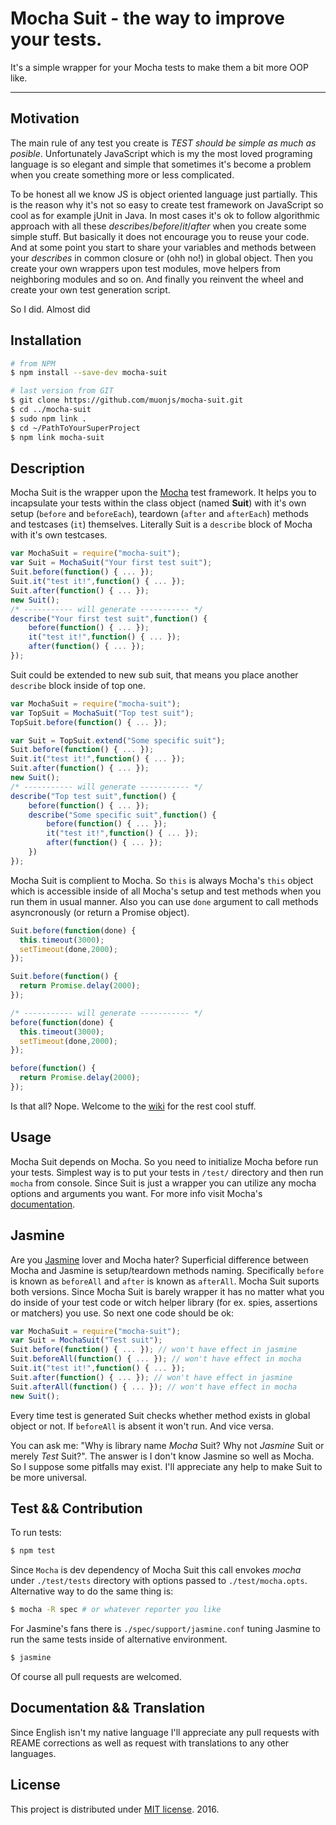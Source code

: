 # Mocha Suit - the way to improve your tests.

It's a simple wrapper for your Mocha tests to make them a bit more OOP like.

----

## Motivation ##

The main rule of any test you create is *TEST should be simple as much as posible*.
Unfortunately JavaScript which is my the most loved programing language is so elegant and simple that sometimes it's become a problem when you create something  more or less complicated.

To be honest all we know JS is object oriented language just partially. This is the reason why it's not so easy to create test framework on JavaScript so cool as for example jUnit in Java. In most cases it's ok to follow algorithmic approach with all these *describes*/*before*/*it*/*after* when you create some simple stuff. But basically it does not encourage you to reuse your code. And at some point you start to share your variables and methods between your *describes* in common closure or (ohh no!) in global object. Then you create your own wrappers upon test modules, move  helpers from neighboring modules and so on. And finally you reinvent the wheel and create your own test generation script. 

So I did. Almost did

## Installation ##

```sh
# from NPM
$ npm install --save-dev mocha-suit

# last version from GIT
$ git clone https://github.com/muonjs/mocha-suit.git
$ cd ../mocha-suit
$ sudo npm link .
$ cd ~/PathToYourSuperProject
$ npm link mocha-suit
```

## Description ##

Mocha Suit is the wrapper upon the [Mocha](http://mochajs.org/) test framework. It helps you to incapsulate your tests within the class object (named **Suit**) with it's own setup (`before` and `beforeEach`), teardown (`after` and `afterEach`) methods and testcases (`it`) themselves. Literally Suit is a `describe` block of Mocha with it's own testcases.

```js
var MochaSuit = require("mocha-suit");
var Suit = MochaSuit("Your first test suit");
Suit.before(function() { ... });
Suit.it("test it!",function() { ... });
Suit.after(function() { ... });
new Suit();
/* ----------- will generate ----------- */
describe("Your first test suit",function() {
    before(function() { ... });
    it("test it!",function() { ... });
    after(function() { ... });
});
```

Suit could be extended to new sub suit, that means you place another `describe` block inside of top one.

```js
var MochaSuit = require("mocha-suit");
var TopSuit = MochaSuit("Top test suit");
TopSuit.before(function() { ... });

var Suit = TopSuit.extend("Some specific suit");
Suit.before(function() { ... });
Suit.it("test it!",function() { ... });
Suit.after(function() { ... });
new Suit();
/* ----------- will generate ----------- */
describe("Top test suit",function() {
    before(function() { ... });
    describe("Some specific suit",function() {
        before(function() { ... });
        it("test it!",function() { ... });
        after(function() { ... });
    })
});
```
Mocha Suit is complient to Mocha. So `this` is always Mocha's `this` object which is accessible inside of all Mocha's setup and test methods when you run them in usual manner.  Also you can use `done` argument to call methods asyncronously (or return a Promise object).

```js
Suit.before(function(done) {
  this.timeout(3000);
  setTimeout(done,2000);
});

Suit.before(function() {
  return Promise.delay(2000);
});

/* ----------- will generate ----------- */
before(function(done) {
  this.timeout(3000);
  setTimeout(done,2000);
});

before(function() {
  return Promise.delay(2000);
});
```

Is that all? Nope. Welcome to the [wiki](https://github.com/muonjs/mocha-suit/wiki) for the rest cool stuff.

## Usage ##

Mocha Suit depends on Mocha. So you need to initialize Mocha before run your tests. Simplest way is to put your tests in `/test/` directory and then run `mocha` from console. Since Suit is just a wrapper you can utilize any mocha options and arguments you want. For more info visit Mocha's [documentation](https://github.com/mochajs/mocha/wiki).

## Jasmine ##
Are you [Jasmine](http://jasmine.github.io/) lover and Mocha hater? Superficial difference between Mocha and Jasmine is setup/teardown methods naming. Specifically `before` is known as `beforeAll` and `after` is known as `afterAll`. Mocha Suit suports both versions. Since Mocha Suit is barely wrapper it has no matter what you do inside of your test code or witch helper library (for ex. spies, assertions or matchers) you use. So next one code should be ok:
```js
var MochaSuit = require("mocha-suit");
var Suit = MochaSuit("Test suit");
Suit.before(function() { ... }); // won't have effect in jasmine
Suit.beforeAll(function() { ... }); // won't have effect in mocha
Suit.it("test it!",function() { ... });
Suit.after(function() { ... }); // won't have effect in jasmine
Suit.afterAll(function() { ... }); // won't have effect in mocha
new Suit();
```
Every time test is generated Suit checks whether method exists in global object or not. If `beforeAll` is absent it won't run. And vice versa.

You can ask me: "Why is library name *Mocha* Suit? Why not *Jasmine* Suit or merely *Test* Suit?". The answer is I don't know Jasmine so well as Mocha. So I suppose some pitfalls may exist. I'll appreciate any help to make Suit to be more universal.

## Test && Contribution ##
To run tests:
```bash
$ npm test
```
Since `Mocha` is dev dependency of Mocha Suit this call envokes *mocha* under `./test/tests` directory with options passed to `./test/mocha.opts`. Alternative way to do the same thing is:
```bash
$ mocha -R spec # or whatever reporter you like
```

For Jasmine's fans there is `./spec/support/jasmine.conf` tuning Jasmine to run the same tests inside of alternative environment.
```bash
$ jasmine
```

Of course all pull requests are welcomed.

## Documentation && Translation ##
Since English isn't my native language I'll appreciate any pull requests with REAME corrections as well as request with translations to any other languages.

## License ##
This project is distributed under [MIT license](https://github.com/muonjs/mocha-suit/blob/master/LICENSE). 2016.
